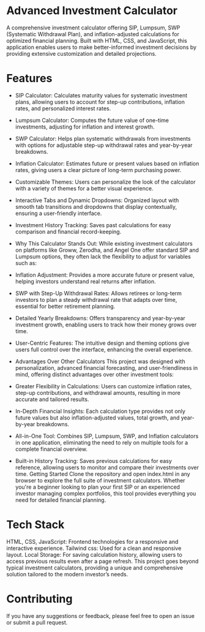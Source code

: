 # Advanced Investment Calculator
A comprehensive investment calculator offering SIP, Lumpsum, SWP (Systematic Withdrawal Plan), and inflation-adjusted calculations for optimized financial planning. Built with HTML, CSS, and JavaScript, this application enables users to make better-informed investment decisions by providing extensive customization and detailed projections.

# Features
- SIP Calculator: Calculates maturity values for systematic investment plans, allowing users to account for step-up contributions, inflation rates, and personalized interest rates.
- Lumpsum Calculator: Computes the future value of one-time investments, adjusting for inflation and interest growth.
- SWP Calculator: Helps plan systematic withdrawals from investments with options for adjustable step-up withdrawal rates and year-by-year breakdowns.
- Inflation Calculator: Estimates future or present values based on inflation rates, giving users a clear picture of long-term purchasing power.
- Customizable Themes: Users can personalize the look of the calculator with a variety of themes for a better visual experience.
- Interactive Tabs and Dynamic Dropdowns: Organized layout with smooth tab transitions and dropdowns that display contextually, ensuring a user-friendly interface.
- Investment History Tracking: Saves past calculations for easy comparison and financial record-keeping.
- Why This Calculator Stands Out:
    While existing investment calculators on platforms like Groww, Zerodha, and Angel One offer standard SIP and Lumpsum options, they often lack the flexibility to adjust for variables such as:

- Inflation Adjustment: Provides a more accurate future or present value, helping investors understand real returns after inflation.
- SWP with Step-Up Withdrawal Rates: Allows retirees or long-term investors to plan a steady withdrawal rate that adapts over time, essential for     better retirement planning.
- Detailed Yearly Breakdowns: Offers transparency and year-by-year investment growth, enabling users to track how their money grows over time.
- User-Centric Features: The intuitive design and theming options give users full control over the interface, enhancing the overall experience.
- Advantages Over Other Calculators
  This project was designed with personalization, advanced financial forecasting, and user-friendliness in mind, offering distinct advantages over other investment tools:

- Greater Flexibility in Calculations: Users can customize inflation rates, step-up contributions, and withdrawal amounts, resulting in more accurate and tailored results.
- In-Depth Financial Insights: Each calculation type provides not only future values but also inflation-adjusted values, total growth, and year-by-year breakdowns.
- All-in-One Tool: Combines SIP, Lumpsum, SWP, and Inflation calculators in one application, eliminating the need to rely on multiple tools for a complete financial overview.
- Built-in History Tracking: Saves previous calculations for easy reference, allowing users to monitor and compare their investments over time.
Getting Started
 Clone the repository and open index.html in any browser to explore the full suite of investment calculators. Whether you're a beginner looking to   plan your first SIP or an experienced investor managing complex portfolios, this tool provides everything you need for detailed financial planning.

# Tech Stack
HTML, CSS, JavaScript: Frontend technologies for a responsive and interactive experience.
Tailwind css: Used for a clean and responsive layout.
Local Storage: For saving calculation history, allowing users to access previous results even after a page refresh.
This project goes beyond typical investment calculators, providing a unique and comprehensive solution tailored to the modern investor’s needs.

# Contributing
If you have any suggestions or feedback, please feel free to open an issue or submit a pull request.
